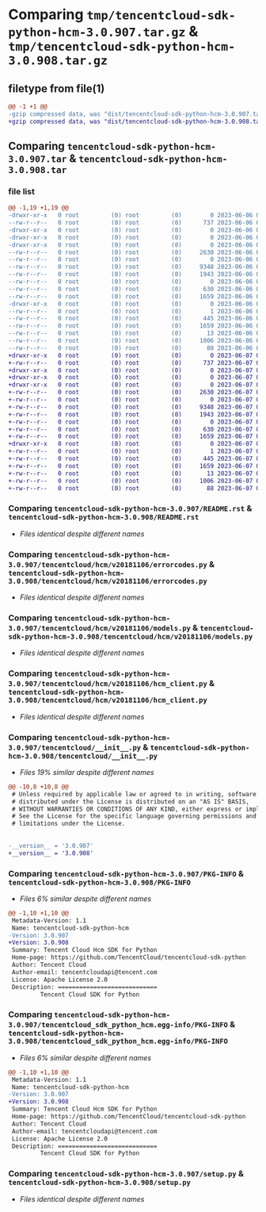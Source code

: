 # Comparing `tmp/tencentcloud-sdk-python-hcm-3.0.907.tar.gz` & `tmp/tencentcloud-sdk-python-hcm-3.0.908.tar.gz`

## filetype from file(1)

```diff
@@ -1 +1 @@
-gzip compressed data, was "dist/tencentcloud-sdk-python-hcm-3.0.907.tar", last modified: Tue Jun  6 02:28:03 2023, max compression
+gzip compressed data, was "dist/tencentcloud-sdk-python-hcm-3.0.908.tar", last modified: Wed Jun  7 00:25:43 2023, max compression
```

## Comparing `tencentcloud-sdk-python-hcm-3.0.907.tar` & `tencentcloud-sdk-python-hcm-3.0.908.tar`

### file list

```diff
@@ -1,19 +1,19 @@
-drwxr-xr-x   0 root         (0) root         (0)        0 2023-06-06 02:28:03.000000 tencentcloud-sdk-python-hcm-3.0.907/
--rw-r--r--   0 root         (0) root         (0)      737 2023-06-06 02:28:03.000000 tencentcloud-sdk-python-hcm-3.0.907/README.rst
-drwxr-xr-x   0 root         (0) root         (0)        0 2023-06-06 02:28:03.000000 tencentcloud-sdk-python-hcm-3.0.907/tencentcloud/
-drwxr-xr-x   0 root         (0) root         (0)        0 2023-06-06 02:28:03.000000 tencentcloud-sdk-python-hcm-3.0.907/tencentcloud/hcm/
-drwxr-xr-x   0 root         (0) root         (0)        0 2023-06-06 02:28:03.000000 tencentcloud-sdk-python-hcm-3.0.907/tencentcloud/hcm/v20181106/
--rw-r--r--   0 root         (0) root         (0)     2630 2023-06-06 02:28:03.000000 tencentcloud-sdk-python-hcm-3.0.907/tencentcloud/hcm/v20181106/errorcodes.py
--rw-r--r--   0 root         (0) root         (0)        0 2023-06-06 02:28:03.000000 tencentcloud-sdk-python-hcm-3.0.907/tencentcloud/hcm/v20181106/__init__.py
--rw-r--r--   0 root         (0) root         (0)     9348 2023-06-06 02:28:03.000000 tencentcloud-sdk-python-hcm-3.0.907/tencentcloud/hcm/v20181106/models.py
--rw-r--r--   0 root         (0) root         (0)     1943 2023-06-06 02:28:03.000000 tencentcloud-sdk-python-hcm-3.0.907/tencentcloud/hcm/v20181106/hcm_client.py
--rw-r--r--   0 root         (0) root         (0)        0 2023-06-06 02:28:03.000000 tencentcloud-sdk-python-hcm-3.0.907/tencentcloud/hcm/__init__.py
--rw-r--r--   0 root         (0) root         (0)      630 2023-06-06 02:28:03.000000 tencentcloud-sdk-python-hcm-3.0.907/tencentcloud/__init__.py
--rw-r--r--   0 root         (0) root         (0)     1659 2023-06-06 02:28:03.000000 tencentcloud-sdk-python-hcm-3.0.907/PKG-INFO
-drwxr-xr-x   0 root         (0) root         (0)        0 2023-06-06 02:28:03.000000 tencentcloud-sdk-python-hcm-3.0.907/tencentcloud_sdk_python_hcm.egg-info/
--rw-r--r--   0 root         (0) root         (0)        1 2023-06-06 02:28:03.000000 tencentcloud-sdk-python-hcm-3.0.907/tencentcloud_sdk_python_hcm.egg-info/dependency_links.txt
--rw-r--r--   0 root         (0) root         (0)      445 2023-06-06 02:28:03.000000 tencentcloud-sdk-python-hcm-3.0.907/tencentcloud_sdk_python_hcm.egg-info/SOURCES.txt
--rw-r--r--   0 root         (0) root         (0)     1659 2023-06-06 02:28:03.000000 tencentcloud-sdk-python-hcm-3.0.907/tencentcloud_sdk_python_hcm.egg-info/PKG-INFO
--rw-r--r--   0 root         (0) root         (0)       13 2023-06-06 02:28:03.000000 tencentcloud-sdk-python-hcm-3.0.907/tencentcloud_sdk_python_hcm.egg-info/top_level.txt
--rw-r--r--   0 root         (0) root         (0)     1006 2023-06-06 02:28:03.000000 tencentcloud-sdk-python-hcm-3.0.907/setup.py
--rw-r--r--   0 root         (0) root         (0)       88 2023-06-06 02:28:03.000000 tencentcloud-sdk-python-hcm-3.0.907/setup.cfg
+drwxr-xr-x   0 root         (0) root         (0)        0 2023-06-07 00:25:43.000000 tencentcloud-sdk-python-hcm-3.0.908/
+-rw-r--r--   0 root         (0) root         (0)      737 2023-06-07 00:25:43.000000 tencentcloud-sdk-python-hcm-3.0.908/README.rst
+drwxr-xr-x   0 root         (0) root         (0)        0 2023-06-07 00:25:43.000000 tencentcloud-sdk-python-hcm-3.0.908/tencentcloud/
+drwxr-xr-x   0 root         (0) root         (0)        0 2023-06-07 00:25:43.000000 tencentcloud-sdk-python-hcm-3.0.908/tencentcloud/hcm/
+drwxr-xr-x   0 root         (0) root         (0)        0 2023-06-07 00:25:43.000000 tencentcloud-sdk-python-hcm-3.0.908/tencentcloud/hcm/v20181106/
+-rw-r--r--   0 root         (0) root         (0)     2630 2023-06-07 00:25:43.000000 tencentcloud-sdk-python-hcm-3.0.908/tencentcloud/hcm/v20181106/errorcodes.py
+-rw-r--r--   0 root         (0) root         (0)        0 2023-06-07 00:25:43.000000 tencentcloud-sdk-python-hcm-3.0.908/tencentcloud/hcm/v20181106/__init__.py
+-rw-r--r--   0 root         (0) root         (0)     9348 2023-06-07 00:25:43.000000 tencentcloud-sdk-python-hcm-3.0.908/tencentcloud/hcm/v20181106/models.py
+-rw-r--r--   0 root         (0) root         (0)     1943 2023-06-07 00:25:43.000000 tencentcloud-sdk-python-hcm-3.0.908/tencentcloud/hcm/v20181106/hcm_client.py
+-rw-r--r--   0 root         (0) root         (0)        0 2023-06-07 00:25:43.000000 tencentcloud-sdk-python-hcm-3.0.908/tencentcloud/hcm/__init__.py
+-rw-r--r--   0 root         (0) root         (0)      630 2023-06-07 00:25:43.000000 tencentcloud-sdk-python-hcm-3.0.908/tencentcloud/__init__.py
+-rw-r--r--   0 root         (0) root         (0)     1659 2023-06-07 00:25:43.000000 tencentcloud-sdk-python-hcm-3.0.908/PKG-INFO
+drwxr-xr-x   0 root         (0) root         (0)        0 2023-06-07 00:25:43.000000 tencentcloud-sdk-python-hcm-3.0.908/tencentcloud_sdk_python_hcm.egg-info/
+-rw-r--r--   0 root         (0) root         (0)        1 2023-06-07 00:25:43.000000 tencentcloud-sdk-python-hcm-3.0.908/tencentcloud_sdk_python_hcm.egg-info/dependency_links.txt
+-rw-r--r--   0 root         (0) root         (0)      445 2023-06-07 00:25:43.000000 tencentcloud-sdk-python-hcm-3.0.908/tencentcloud_sdk_python_hcm.egg-info/SOURCES.txt
+-rw-r--r--   0 root         (0) root         (0)     1659 2023-06-07 00:25:43.000000 tencentcloud-sdk-python-hcm-3.0.908/tencentcloud_sdk_python_hcm.egg-info/PKG-INFO
+-rw-r--r--   0 root         (0) root         (0)       13 2023-06-07 00:25:43.000000 tencentcloud-sdk-python-hcm-3.0.908/tencentcloud_sdk_python_hcm.egg-info/top_level.txt
+-rw-r--r--   0 root         (0) root         (0)     1006 2023-06-07 00:25:43.000000 tencentcloud-sdk-python-hcm-3.0.908/setup.py
+-rw-r--r--   0 root         (0) root         (0)       88 2023-06-07 00:25:43.000000 tencentcloud-sdk-python-hcm-3.0.908/setup.cfg
```

### Comparing `tencentcloud-sdk-python-hcm-3.0.907/README.rst` & `tencentcloud-sdk-python-hcm-3.0.908/README.rst`

 * *Files identical despite different names*

### Comparing `tencentcloud-sdk-python-hcm-3.0.907/tencentcloud/hcm/v20181106/errorcodes.py` & `tencentcloud-sdk-python-hcm-3.0.908/tencentcloud/hcm/v20181106/errorcodes.py`

 * *Files identical despite different names*

### Comparing `tencentcloud-sdk-python-hcm-3.0.907/tencentcloud/hcm/v20181106/models.py` & `tencentcloud-sdk-python-hcm-3.0.908/tencentcloud/hcm/v20181106/models.py`

 * *Files identical despite different names*

### Comparing `tencentcloud-sdk-python-hcm-3.0.907/tencentcloud/hcm/v20181106/hcm_client.py` & `tencentcloud-sdk-python-hcm-3.0.908/tencentcloud/hcm/v20181106/hcm_client.py`

 * *Files identical despite different names*

### Comparing `tencentcloud-sdk-python-hcm-3.0.907/tencentcloud/__init__.py` & `tencentcloud-sdk-python-hcm-3.0.908/tencentcloud/__init__.py`

 * *Files 19% similar despite different names*

```diff
@@ -10,8 +10,8 @@
 # Unless required by applicable law or agreed to in writing, software
 # distributed under the License is distributed on an "AS IS" BASIS,
 # WITHOUT WARRANTIES OR CONDITIONS OF ANY KIND, either express or implied.
 # See the License for the specific language governing permissions and
 # limitations under the License.
 
 
-__version__ = '3.0.907'
+__version__ = '3.0.908'
```

### Comparing `tencentcloud-sdk-python-hcm-3.0.907/PKG-INFO` & `tencentcloud-sdk-python-hcm-3.0.908/PKG-INFO`

 * *Files 6% similar despite different names*

```diff
@@ -1,10 +1,10 @@
 Metadata-Version: 1.1
 Name: tencentcloud-sdk-python-hcm
-Version: 3.0.907
+Version: 3.0.908
 Summary: Tencent Cloud Hcm SDK for Python
 Home-page: https://github.com/TencentCloud/tencentcloud-sdk-python
 Author: Tencent Cloud
 Author-email: tencentcloudapi@tencent.com
 License: Apache License 2.0
 Description: ============================
         Tencent Cloud SDK for Python
```

### Comparing `tencentcloud-sdk-python-hcm-3.0.907/tencentcloud_sdk_python_hcm.egg-info/PKG-INFO` & `tencentcloud-sdk-python-hcm-3.0.908/tencentcloud_sdk_python_hcm.egg-info/PKG-INFO`

 * *Files 6% similar despite different names*

```diff
@@ -1,10 +1,10 @@
 Metadata-Version: 1.1
 Name: tencentcloud-sdk-python-hcm
-Version: 3.0.907
+Version: 3.0.908
 Summary: Tencent Cloud Hcm SDK for Python
 Home-page: https://github.com/TencentCloud/tencentcloud-sdk-python
 Author: Tencent Cloud
 Author-email: tencentcloudapi@tencent.com
 License: Apache License 2.0
 Description: ============================
         Tencent Cloud SDK for Python
```

### Comparing `tencentcloud-sdk-python-hcm-3.0.907/setup.py` & `tencentcloud-sdk-python-hcm-3.0.908/setup.py`

 * *Files identical despite different names*

